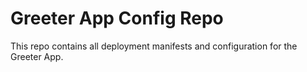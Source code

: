 # Greeter App Config Repo

This repo contains all deployment manifests and configuration for the Greeter App.


